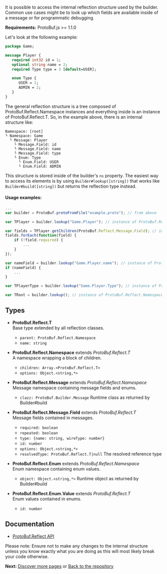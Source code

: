 It is possible to access the internal reflection structure used by the builder. Common use cases might be to look up which fields are available inside of a message or for programmatic debugging.

**Requirements:** ProtoBuf.js >= 1.1.0

Let's look at the following example:

```protobuf
package Game;

message Player {
   required int32 id = 1;
   optional string name = 2;
   required Type type = 3 [default=USER];

   enum Type {
      USER = 1;
      ADMIN = 2;
   }
}
```

The general reflection structure is a tree composed of ProtoBuf.Reflect.Namespace instances and everything inside is an instance of ProtoBuf.Reflect.T. So, in the example above, there is an internal structure like:

```text
Namespace: [root]
└ Namespace: Game
  └ Message: Player
    └ Message.Field: id
    └ Message.Field: name
    └ Message.Field: type
    └ Enum: Type
      └ Enum.Field: USER
      └ Enum.Field: ADMIN  
```

This structure is stored inside of the builder's `ns` property. The easiest way to access its elements is by using `Builder#lookup([string])` that works like `Builder#build([string])` but returns the reflection type instead.

#### Usage examples:

```js
...
var builder = ProtoBuf.protoFromFile("example.proto"); // from above

var TPlayer = builder.lookup("Game.Player"); // instance of ProtoBuf.Reflect.Message

var fields = TPlayer.getChildren(ProtoBuf.Reflect.Message.Field); // instances of ProtoBuf.Reflect.Message.Field
fields.forEach(function(field) {
    if (!field.required) {
        ...
    }
});

var nameField = builder.lookup("Game.Player.name"); // instance of ProtoBuf.Reflect.Message.Field
if (nameField) {
    ...
}

var TPlayerType = builder.lookup("Game.Player.Type"); // instance of ProtoBuf.Relect.Enum

var TRoot = builder.lookup(); // instance of ProtoBuf.Reflect.Namespace
```

Types
-----
* **ProtoBuf.Reflect.T**  
  Base type extended by all reflection classes.
  * `parent: ProtoBuf.Reflect.Namespace`
  * `name: string`

* **ProtoBuf.Reflect.Namespace** extends *ProtoBuf.Reflect.T*  
  A namespace wrapping a block of children.
  * `children: Array.<ProtoBuf.Reflect.T>`
  * `options: Object.<string,*>`

* **ProtoBuf.Reflect.Message** extends *ProtoBuf.Reflect.Namespace*  
  Message namespace containing message fields and enums.
  * `clazz: ProtoBuf.Builder.Message` Runtime class as returned by Builder#build

* **ProtoBuf.Reflect.Message.Field** extends *ProtoBuf.Reflect.T*  
  Message fields contained in messages.
  * `required: boolean`
  * `repeated: boolean`
  * `type: {name: string, wireType: number}`
  * `id: number`
  * `options: Object.<string,*>`
  * `resolvedType: ProtoBuf.Reflect.T|null` The resolved reference type

* **ProtoBuf.Reflect.Enum** extends *ProtoBuf.Reflect.Namespace*  
  Enum namespace containing enum values.
  * `object: Object.<string,*>` Runtime object as returned by Builder#build

* **ProtoBuf.Reflect.Enum.Value** extends *ProtoBuf.Reflect.T*  
  Enum values contained in enums.
  * `id: number`

Documentation
-------------
* [ProtoBuf.Reflect API](http://htmlpreview.github.io/?http://raw.github.com/dcodeIO/ProtoBuf.js/master/docs/ProtoBuf.Reflect.html)

Please note: Ensure not to make any changes to the internal structure unless you know exactly what you are doing as this will most likely break your code otherwise.

**Next:** [Discover more pages](https://github.com/dcodeIO/ProtoBuf.js/wiki/_pages) or [Back to the repository](https://github.com/dcodeIO/ProtoBuf.js)